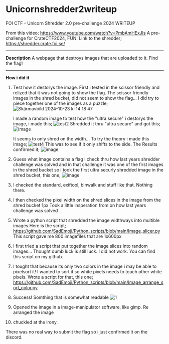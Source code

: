 # Unicornshredder2writeup
FOI CTF - Unicorn Shredder 2.0 pre-challenge 2024 WRITEUP


From this video; https://www.youtube.com/watch?v=PmbAmHExJls
A pre-challenge for CrateCTF2024, FUN!
Link to the shredder; https://shredder.crate.foi.se/

<hr>

**Description**
A webpage that destroys images that are uploaded to it.
Find the flag!

<hr>

**How i did it**

1. Test how it destorys the image.
    First i tested in the scissor friendly and relized that it was not going to show the flag.
     The scissor friendly images in the shred bucket, did not seem to show the flag...
     I did try to piece together one of the images as a puzzle;
   ![Skärmavbild 2024-10-23 kl  14 18 47](https://github.com/user-attachments/assets/51ead3cb-f2cc-4d47-bdb4-f9e96c84caf4)
 
   I made a random image to test how the "ultra secure" i destorys the image, i made this;
   ![test2](https://github.com/user-attachments/assets/7261718c-2834-4fb3-a23a-ce7ef63815a8)
   Shredded it thru "ultra secure" and got this;
   ![image](https://github.com/user-attachments/assets/0b18aa50-e210-4bd0-86a6-a6c0925e8067)

   It seems to only shred on the width...
   To try the theory i made this image;
   ![test4](https://github.com/user-attachments/assets/ed05ef42-cd43-41d0-85a8-8ab85e8d98a7)
    This was to see if it only shifts to the side. The Results confirmed it;
   ![image](https://github.com/user-attachments/assets/75d66f2c-9580-4b36-9dbf-8017cea45215)

2. Guess what image contains a flag 
    I check thru how last years shredder challenge was solved and in that challenge it was one of the first images in the shred bucket
   so i took the first ultra securly shredded image in the shred bucket, this one;
   ![image](https://github.com/user-attachments/assets/56d898fe-6990-49cb-8dd2-a5ed50d95139)

3. I checked the standard, exiftool, binwalk and stuff like that. Nothing there.
4. I then checked the pixel width on the shred slices in the image from the shred bucket 1px
     Took a little insperation from on how last years challenge was solved

5. Wrote a python script that shredded the image widthways into multible images
    Here is the script; https://github.com/SadEmoji/Python_scripts/blob/main/Image_slicer.py
    This script gave me 800 imagefiles that are 1x600px
   
6. I first tried a script that put together the image slices into random images...
   Thought dumb luck is still luck.
   I did not work. You can find this script on my github.

7. I tought that because its only two colors in the image i may be able to pixelsort it!
   I wanted to sort it so white pixels needs to touch other white pixels.
   Wrote a script for that, this one; https://github.com/SadEmoji/Python_scripts/blob/main/Image_arrange_sort_color.py

8. Success!
   Somthing that is somewhat readable
  ![1](https://github.com/user-attachments/assets/efcc8c5e-75cb-491f-8d91-485d7b8db7fa)

9. Opened the image in a image-manipulator software, like gimp.
    Re arranged the image

10. chuckled at the irony.

There was no real way to submit the flag so i just confirmed it on the discord.
  

    


